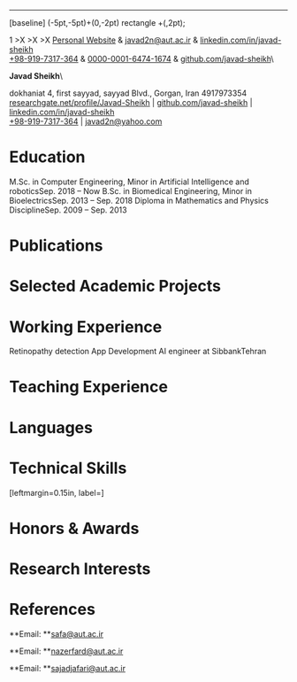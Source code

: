 **** ****

[baseline] (-5pt,-5pt)+(0,-2pt) rectangle +(,2pt);

<span>1</span> <span>\>X \>X \>X</span> [Personal
Website](https://javad-sheikh.github.io) & <javad2n@aut.ac.ir> &
[linkedin.com/in/javad-sheikh](https://linkedin.com/in/javad-sheikh)\
 [+98-919-7317-364](tel:+989197317364) &
[0000-0001-6474-1674](https://orcid.org/0000-0001-6474-1674) &
[github.com/javad-sheikh](https://github.com/javad-sheikh)\

**Javad Sheikh**\

dokhaniat 4, first sayyad, sayyad Blvd., Gorgan, Iran 4917973354\
[researchgate.net/profile/Javad-Sheikh](https://www.researchgate.net/profile/Javad-Sheikh-2)
$|$ [github.com/javad-sheikh](https://github.com/javad-sheikh) $|$
[linkedin.com/in/javad-sheikh](https://linkedin.com/in/javad-sheikh)\
[+98-919-7317-364](tel:+989197317364) $|$ <javad2n@yahoo.com>

**Education**
=============

<span>M.Sc. in Computer Engineering, Minor in Artificial Intelligence
and robotics</span><span>Sep. 2018 – Now</span> <span>B.Sc. in
Biomedical Engineering, Minor in Bioelectrics</span><span>Sep. 2013 –
Sep. 2018</span> <span>Diploma in Mathematics and Physics
Discipline</span><span>Sep. 2009 – Sep. 2013</span>

**Publications**
================

**Selected Academic Projects**
==============================

**Working Experience**
======================

<span>Retinopathy detection App Development</span> <span>AI engineer at
Sibbank</span><span>Tehran</span>

**Teaching Experience**
=======================

**Languages**
=============

**Technical Skills**
====================

[leftmargin=0.15in, label=]

**Honors & Awards**
===================

**Research Interests**
======================

**References**
==============

<span>**Email: **</span><span><safa@aut.ac.ir></span>

<span>**Email: **</span><span><nazerfard@aut.ac.ir></span>

<span>**Email: **</span><span><sajadjafari@aut.ac.ir></span>

  
